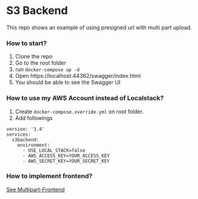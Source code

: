 # S3 Backend

This repo shows an example of using presigned url with multi part upload.


### How to start?

1. Clone the repo
2. Go to the root folder
3. run `docker-compose up -d`
4. Open https://localhost:44362/swagger/index.html
5. You should be able to see the Swagger UI


### How to use my AWS Account instead of Localstack?

1. Create `docker-compose.override.yml` on root folder.
2. Add followings

```
version: '3.4'
services:
  s3backend:
    environment:
      - USE_LOCAL_STACK=false
      - AWS_ACCESS_KEY=YOUR_ACCESS_KEY
      - AWS_SECRET_KEY=YOUR_SECRET_KEY
```


### How to implement frontend?

[See Multipart-Frontend](https://github.com/KNaka88/S3Multipart-Frontend)